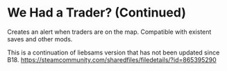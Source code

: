 # We Had a Trader? (Continued)

Creates an alert when traders are on the map.
Compatible with existent saves and other mods.

This is a continuation of liebsams version that has not been updated since B18.
https://steamcommunity.com/sharedfiles/filedetails/?id=865395290
